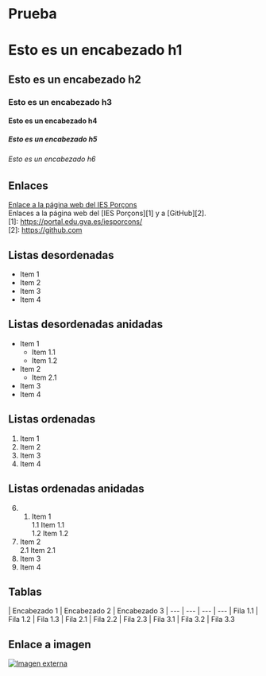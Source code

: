 # Prueba
# Esto es un encabezado h1
## Esto es un encabezado h2
### Esto es un encabezado h3
#### Esto es un encabezado h4
##### Esto es un encabezado h5
###### Esto es un encabezado h6
## Enlaces  
[Enlace a la página web del IES Porçons](https://portal.edu.gva.es/iesporcons/)  
Enlaces a la página web del [IES Porçons][1] y a [GitHub][2].  
[1]: https://portal.edu.gva.es/iesporcons/  
[2]: https://github.com
## Listas desordenadas  
* Item 1
* Item 2
* Item 3
* Item 4
## Listas desordenadas anidadas  
* Item 1
  * Item 1.1
  * Item 1.2
* Item 2
  * Item 2.1
* Item 3
* Item 4
## Listas ordenadas  
1. Item 1
2. Item 2
3. Item 3
4. Item 4
## Listas ordenadas anidadas  
6. 1. Item 1  
  1.1 Item 1.1  
  1.2 Item 1.2  
2. Item 2  
  2.1 Item 2.1  
3. Item 3  
4. Item 4
## Tablas  
| Encabezado 1 | Encabezado 2 | Encabezado 3
| --- | --- | --- | ---
| Fila 1.1 | Fila 1.2 | Fila 1.3
| Fila 2.1 | Fila 2.2 | Fila 2.3
| Fila 3.1 | Fila 3.2 | Fila 3.3  
## Enlace a imagen   
[![Imagen externa](https://encrypted-tbn0.gstatic.com/images?q=tbn:ANd9GcSBIi3xjLqVZOJFDwQ2H5bMYt1galwdE7JnWA&s)](https://encrypted-tbn0.gstatic.com/images?q=tbn:ANd9GcSBIi3xjLqVZOJFDwQ2H5bMYt1galwdE7JnWA&s)












   
